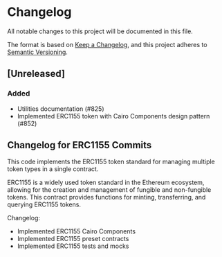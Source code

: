 # Changelog

All notable changes to this project will be documented in this file.

The format is based on [Keep a Changelog](https://keepachangelog.com/en/1.1.0/),
and this project adheres to [Semantic Versioning](https://semver.org/spec/v2.0.0.html).

## [Unreleased]

### Added

- Utilities documentation (#825)
- Implemented ERC1155 token with Cairo Components design pattern (#852)

## Changelog for ERC1155 Commits

This code implements the ERC1155 token standard for managing multiple token types in a single contract.

ERC1155 is a widely used token standard in the Ethereum ecosystem, allowing for the creation and management of fungible and non-fungible tokens. This contract provides functions for minting, transferring, and querying ERC1155 tokens.

Changelog:

- Implemented ERC1155 Cairo Components
- Implemented ERC1155 preset contracts
- Implemented ERC1155 tests and mocks
